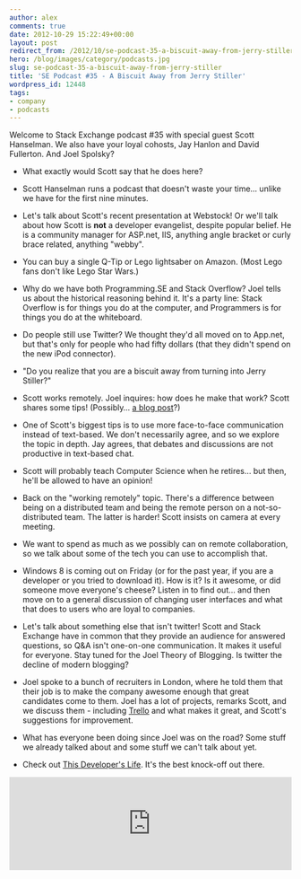 ```yaml
---
author: alex
comments: true
date: 2012-10-29 15:22:49+00:00
layout: post
redirect_from: /2012/10/se-podcast-35-a-biscuit-away-from-jerry-stiller
hero: /blog/images/category/podcasts.jpg
slug: se-podcast-35-a-biscuit-away-from-jerry-stiller
title: 'SE Podcast #35 - A Biscuit Away from Jerry Stiller'
wordpress_id: 12448
tags:
- company
- podcasts
---
```


Welcome to Stack Exchange podcast #35 with special guest Scott Hanselman. We also have your loyal cohosts, Jay Hanlon and David Fullerton. And Joel Spolsky?



	
  * What exactly would Scott say that he does here?

	
  * Scott Hanselman runs a podcast that doesn't waste your time… unlike we have for the first nine minutes.

	
  * Let's talk about Scott's recent presentation at Webstock! Or we'll talk about how Scott is **not** a developer evangelist, despite popular belief. He is a community manager for ASP.net, IIS, anything angle bracket or curly brace related, anything "webby".

	
  * You can buy a single Q-Tip or Lego lightsaber on Amazon. (Most Lego fans don't like Lego Star Wars.)

	
  * Why do we have both Programming.SE and Stack Overflow? Joel tells us about the historical reasoning behind it. It's a party line: Stack Overflow is for things you do at the computer, and Programmers is for things you do at the whiteboard.

	
  * Do people still use Twitter? We thought they'd all moved on to App.net, but that's only for people who had fifty dollars (that they didn't spend on the new iPod connector).

	
  * "Do you realize that you are a biscuit away from turning into Jerry Stiller?"

	
  * Scott works remotely. Joel inquires: how does he make that work? Scott shares some tips! (Possibly… [a blog post](http://www.hanselman.com/blog/30TipsForSuccessfulCommunicationAsARemoteWorker.aspx)?)

	
  * One of Scott's biggest tips is to use more face-to-face communication instead of text-based. We don't necessarily agree, and so we explore the topic in depth. Jay agrees, that debates and discussions are not productive in text-based chat.

	
  * Scott will probably teach Computer Science when he retires… but then, he'll be allowed to have an opinion!

	
  * Back on the "working remotely" topic. There's a difference between being on a distributed team and being the remote person on a not-so-distributed team. The latter is harder! Scott insists on camera at every meeting.

	
  * We want to spend as much as we possibly can on remote collaboration, so we talk about some of the tech you can use to accomplish that.

	
  * Windows 8 is coming out on Friday (or for the past year, if you are a developer or you tried to download it). How is it? Is it awesome, or did someone move everyone's cheese? Listen in to find out… and then move on to a general discussion of changing user interfaces and what that does to users who are loyal to companies.

	
  * Let's talk about something else that isn't twitter! Scott and Stack Exchange have in common that they provide an audience for answered questions, so Q&A isn't one-on-one communication. It makes it useful for everyone. Stay tuned for the Joel Theory of Blogging. Is twitter the decline of modern blogging?

	
  * Joel spoke to a bunch of recruiters in London, where he told them that their job is to make the company awesome enough that great candidates come to them. Joel has a lot of projects, remarks Scott, and we discuss them - including [Trello](http://trello.com/) and what makes it great, and Scott's suggestions for improvement.

	
  * What has everyone been doing since Joel was on the road? Some stuff we already talked about and some stuff we can't talk about yet.

	
  * Check out [This Developer's Life](http://thisdeveloperslife.com/). It's the best knock-off out there.






<iframe width="100%" height="166" scrolling="no" frameborder="no" src="http://w.soundcloud.com/player/?url=http%3A%2F%2Fapi.soundcloud.com%2Ftracks%2F65220816&#038;show_artwork=true"></iframe><br />